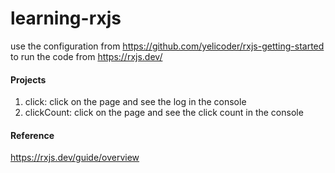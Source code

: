 # learning-rxjs

use the configuration from 
https://github.com/yelicoder/rxjs-getting-started
to run the code from 
https://rxjs.dev/

#### Projects
1. click: click on the page and see the log in the console
2. clickCount: click on the page and see the click count in the console


#### Reference
https://rxjs.dev/guide/overview
